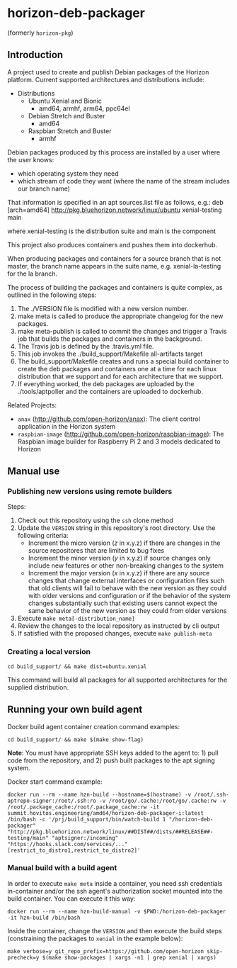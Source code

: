 # horizon-deb-packager

(formerly `horizon-pkg`)

## Introduction

A project used to create and publish Debian packages of the Horizon platform. Current supported architectures and distributions include:

 * Distributions
   * Ubuntu Xenial and Bionic
     * amd64, armhf, arm64, ppc64el
   * Debian Stretch and Buster
     * amd64
   * Raspbian Stretch and Buster
     * armhf

Debian packages produced by this process are installed by a user where the user knows:
 * which operating system they need
 * which stream of code they want (where the name of the stream includes our branch name)

That information is specified in an apt sources.list file as follows, e.g.:
deb [arch=amd64] http://pkg.bluehorizon.network/linux/ubuntu xenial-testing main

where xenial-testing is the distribution suite and main is the component

This project also produces containers and pushes them into dockerhub.

When producing packages and containers for a source branch that is not master, the branch name appears in the suite name, e.g. xenial-la-testing for the la branch.

The process of building the packages and containers is quite complex, as outlined in the following steps:
1. The ./VERSION file is modified with a new version number.
2. make meta is called to produce the appropriate changelog for the new packages.
3. make meta-publish is called to commit the changes and trigger a Travis job that builds the packages and containers in the background.
4. The Travis job is defined by the .travis.yml file.
5. This job invokes the ./build_support/Makefile all-artifacts target
6. The build_support/Makefile creates and runs a special build container to create the deb packages and containers one at a time for each linux distribution that we support and for each architecture that we support.
7. If everything worked, the deb packages are uploaded by the ./tools/aptpoller and the containers are uploaded to dockerhub.

Related Projects:

 * `anax` (http://github.com/open-horizon/anax): The client control application in the Horizon system
 * `raspbian-image` (http://github.com/open-horizon/raspbian-image): The Raspbian image builder for Raspberry Pi 2 and 3 models dedicated to Horizon

## Manual use

### Publishing new versions using remote builders

Steps:

1. Check out this repository using the `ssh` clone method
2. Update the `VERSION` string in this repository's root directory. Use the following criteria:
    * Increment the micro version (*z* in x.y.z) if there are changes in the source repositores that are limited to bug fixes
    * Increment the minor version (*y* in x.y.z) if source changes only include new features or other non-breaking changes to the system
    * Increment the major version (*x* in x.y.z) if there are any source changes  that change external interfaces or configuration files such that old clients will fail to behave with the new version as they could with older versions and configuration *or* if the behavior of the system changes substantially such that existing users cannot expect the same behavior of the new version as they could from older versions
3. Execute `make meta[-distribution_name]`
4. Review the changes to the local repository as instructed by cli output
5. If satisfied with the proposed changes, execute `make publish-meta`

### Creating a local version

    cd build_support/ && make dist=ubuntu.xenial

This command will build all packages for all supported architectures for the supplied distribution.

## Running your own build agent

Docker build agent container creation command examples:

    cd build_support/ && make $(make show-flag)

**Note**: You must have appropriate SSH keys added to the agent to: 1) pull code from the repository, and 2) push built packages to the apt signing system.

Docker start command example:

    docker run --rm --name hzn-build --hostname=$(hostname) -v /root/.ssh-aptrepo-signer:/root/.ssh:ro -v /root/go/.cache:/root/go/.cache:rw -v /root/.package_cache:/root/.package_cache:rw -it summit.hovitos.engineering/amd64/horizon-deb-packager-i:latest /bin/bash -c '/prj/build_support/bin/watch-build 1 "/horizon-deb-packager" "http://pkg.bluehorizon.network/linux/##DIST##/dists/##RELEASE##-testing/main" "aptsigner:/incoming" "https://hooks.slack.com/services/..." [restrict_to_distro1,restrict_to_distro2]'

### Manual build with a build agent

In order to execute `make meta` inside a container, you need ssh credentials in-container and/or the ssh agent's authorization socket mounted into the build container. You can execute it this way:

    docker run --rm --name hzn-build-manual -v $PWD:/horizon-deb-packager -it hzn-build /bin/bash

Inside the container, change the `VERSION` and then execute the build steps (constraining the packages to `xenial` in the example below):

    make verbose=y git_repo_prefix=https://github.com/open-horizon skip-precheck=y $(make show-packages | xargs -n1 | grep xenial | xargs)
